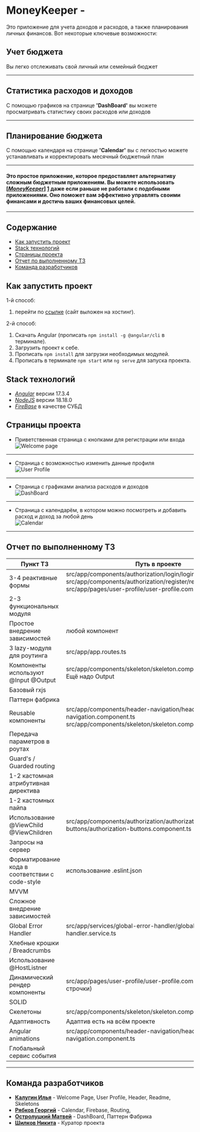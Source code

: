 # MoneyKeeper -
Это приложение для учета доходов и расходов, а также планирования личных финансов. Вот некоторые ключевые возможности:

## Учет бюджета
Вы легко отслеживать свой личный или семейный бюджет
<hr>

## Статистика расходов и доходов
С помощью графиков на странице **'DashBoard'** вы можете просматривать статистику своих расходов или доходов
<hr>

## Планирование бюджета
С помощью календаря на странице **'Calendar'** вы с легкостью можете устанавливать и корректировать месячный бюджетный план

<hr>

#### Это простое приложение, которое предоставляет альтернативу сложным бюджетным приложениям. Вы можете использовать [<u>***MoneyKeeper***</u>] [1] даже если раньше не работали с подобными приложениями. Оно поможет вам эффективно управлять своими финансами и достичь ваших финансовых целей.
[1]: https://google.com "Cайт выложен на хостинг"

<hr>

## Содержание 

* [Как запустить проект](#как-запустить-проект)
* [Stack технологий](#stack-технологий)
* [Страницы проекта](#страницы-проекта)
* [Отчет по выполненному ТЗ](#отчет-по-выполненному-тз)
* [Команда разработчиков](#команда-разработчиков)

## Как запустить проект

1-й способ:
   1. перейти по [ссылке](https://google.com) (сайт выложен на хостинг).

2-й способ: 
  1. Скачать Angular (прописать `npm install -g @angular/cli` в терминале).
  2. Загрузить проект к себе.
  3. Прописать `npm install` для загрузки необходимых модулей.
  4. Прописать в терминале `npm start` или `ng serve` для запуска проекта.

## Stack технологий

* <u>*Angular*</u> версии 17.3.4
* <u>*NodeJS*</u> версии 18.18.0
* <u>*FireBase*</u> в качестве СУБД

## Страницы проекта

* Приветственная страница с кнопками для регистрации или входа<br>
![Welcome page](https://github.com/Easy-Lane/money-keeper/blob/user-profile/src/assets/readme-images/readme-welcome.png)

<hr>

* Страница с возможностью изменить данные профиля<br>
![User Profile](https://github.com/Easy-Lane/money-keeper/blob/user-profile/src/assets/readme-images/readme-user-profile.png)

<hr>

* Страница с графиками анализа расходов и доходов<br>
![DashBoard](https://github.com/Easy-Lane/money-keeper/blob/user-profile/src/assets/readme-images/readme-dashboard.jpg)

<hr>

* Страница с календарём, в котором можно посмотреть и добавить расход и доход за любой день<br>
![Calendar](https://github.com/Easy-Lane/money-keeper/blob/user-profile/src/assets/readme-images/readme-calendar.jpg)

<hr>

## Отчет по выполненному ТЗ

| Пункт ТЗ                                        | Путь в проекте                                                                                                                                                                         |
|-------------------------------------------------|----------------------------------------------------------------------------------------------------------------------------------------------------------------------------------------|
| 3-4 реактивные формы                            | src/app/components/authorization/login/login.component.ts<br/>src/app/components/authorization/register/register.component.ts<br/>src/app/pages/user-profile/user-profile.component.ts |
| 2-3 функциональных модуля                       |                                                                                                                                                                                        |
| Простое внедрение зависимостей                  | любой компонент                                                                                                                                                                        |
| 3 lazy-модуля для роутинга                      | src/app/app.routes.ts                                                                                                                                                                  |
| Компоненты используют @Input @Output            | src/app/components/skeleton/skeleton.component.ts<br/>Ещё надо Output                                                                                                                  |
| Базовый rxjs                                    |                                                                                                                                                                                        |
| Паттерн фабрика                                 |                                                                                                                                                                                        |
| Reusable компоненты                             | src/app/components/header-navigation/header-navigation.component.ts<br/>src/app/components/skeleton/skeleton.component.ts                                                              |
| Передача параметров в роутах                    |                                                                                                                                                                                        |
| Guard's / Guarded routing                       |                                                                                                                                                                                        |
| 1-2 кастомная атрибутивная директива            |                                                                                                                                                                                        |
| 1-2 кастомных пайпа                             |                                                                                                                                                                                        |
| Использование @ViewChild @ViewChildren          | src/app/components/authorization/authorization-buttons/authorization-buttons.component.ts                                                                                              |
| Запросы на сервер                               |                                                                                                                                                                                        |
| Форматирование кода в соответствии с code-style | использование .eslint.json                                                                                                                                                             |
| MVVM                                            |                                                                                                                                                                                        |
| Сложное внедрение зависимостей                  |                                                                                                                                                                                        |
| Global Error Handler                            | src/app/services/global-error-handler/global-error-handler.service.ts                                                                                                                  |
| Хлебные крошки / Breadcrumbs                    |                                                                                                                                                                                        |
| Использование @HostListner                      |                                                                                                                                                                                        |
| Динамический рендер компоненты                  | src/app/pages/user-profile/user-profile.component.html (с 81 строчки)                                                                                                                  |
| SOLID                                           |                                                                                                                                                                                        |
| Скелетоны                                       | src/app/components/skeleton/skeleton.component.ts                                                                                                                                      |
| Адаптивность                                    | Адаптив есть на всём проекте                                                                                                                                                           |
| Angular animations                              | src/app/components/header-navigation/header-navigation.component.ts                                                                                                                    |
| Глобальный сервис события                       |                                                                                                                                                                                        |

<hr>

## Команда разработчиков

* [**Калугин Илья**](https://github.com/scary327) - Welcome Page, User Profile, Header, Readme, Skeletons
* [**Рябков Георгий**](https://github.com/PepegaSlayer) - Calendar, Firebase, Routing,
* [**Остролуцкий Матвей**](https://github.com/emper10N) - DashBoard, Паттерн Фабрика
* [**Шилков Никита**](https://github.com/straxissosad) - Куратор проекта
